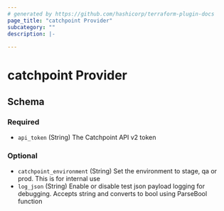 ```yaml
---
# generated by https://github.com/hashicorp/terraform-plugin-docs
page_title: "catchpoint Provider"
subcategory: ""
description: |-
  
---
```


# catchpoint Provider





<!-- schema generated by tfplugindocs -->
## Schema

### Required

- `api_token` (String) The Catchpoint API v2 token

### Optional

- `catchpoint_environment` (String) Set the environment to stage, qa or prod. This is for internal use
- `log_json` (String) Enable or disable test json payload logging for debugging. Accepts string and converts to bool using ParseBool function
